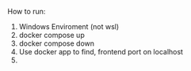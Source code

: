 How to run:
1) Windows Enviroment (not wsl)
2) docker compose up
3) docker compose down
4) Use docker app to find, frontend port on localhost
5) 